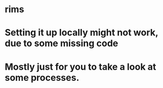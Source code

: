 # rims
# Setting it up locally might not work, due to some missing code
# Mostly just for you to take a look at some processes.
